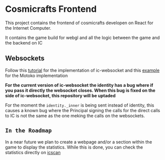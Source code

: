 # Cosmicrafts Frontend

This project contains the frontend of cosmicrafts developen on React for the Internet Computer.

It contains the game build for webgl and all the logic between the game and the backend on IC

## Websockets

Follow this [tutorial](https://medium.com/@ilbert/websockets-on-the-ic-getting-started-5f8bcdfaabdc) for the implementation of ic-websocket and this [example](https://github.com/iamenochchirima/ic-websockets-pingpong-mo/tree/main) for the Motoko implementation

**For the current version of ic-websocket the identity has a bug where if you pass it directly the websocket closes. When this bug is fixed on the side of ic-websocket, this repository will be uptaded**

For the moment the 
```identity._inner```
is being sent instead of identity, this causes a known bug where the Principal signing the calls for the direct calls to IC is not the same as the one meking the calls on the websockets.

## `In the Roadmap`
In a near future we plan to create a webpage and/or a section within the game to display the statistics. While this is done, you can check the statistics directly on [icscan](https://icscan.io/canister/jybso-3iaaa-aaaan-qeima-cai)
